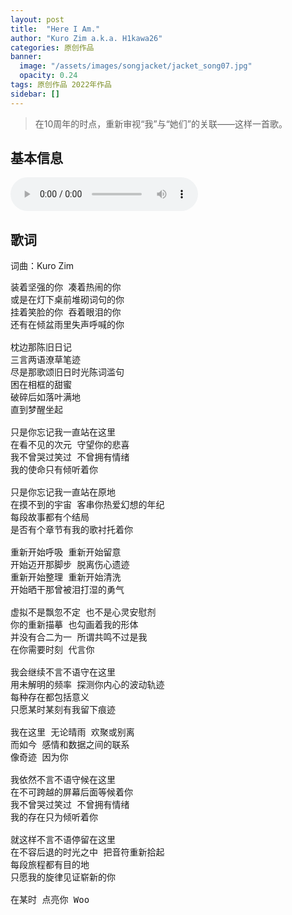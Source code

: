 ```yaml
---
layout: post
title:  "Here I Am."
author: "Kuro Zim a.k.a. H1kawa26"
categories: 原创作品
banner: 
  image: "/assets/images/songjacket/jacket_song07.jpg"
  opacity: 0.24
tags: 原创作品 2022年作品
sidebar: []
---
```


>  在10周年的时点，重新审视“我”与“她们”的关联——这样一首歌。

## 基本信息

<audio controls><source src="/assets/audio/song07.mp3" type="audio/mp3"></audio>

## 歌词

词曲：Kuro Zim

<pre>
装着坚强的你 凑着热闹的你
或是在灯下桌前堆砌词句的你
挂着笑脸的你 吞着眼泪的你
还有在倾盆雨里失声呼喊的你

枕边那陈旧日记
三言两语潦草笔迹
尽是那歌颂旧日时光陈词滥句
困在相框的甜蜜
破碎后如落叶满地
直到梦醒坐起

只是你忘记我一直站在这里
在看不见的次元 守望你的悲喜
我不曾哭过笑过 不曾拥有情绪
我的使命只有倾听着你

只是你忘记我一直站在原地
在摸不到的宇宙 客串你热爱幻想的年纪
每段故事都有个结局
是否有个章节有我的歌衬托着你

重新开始呼吸 重新开始留意
开始迈开那脚步 脱离伤心遗迹
重新开始整理 重新开始清洗
开始晒干那曾被泪打湿的勇气

虚拟不是飘忽不定 也不是心灵安慰剂
你的重新描摹 也勾画着我的形体
并没有合二为一 所谓共鸣不过是我
在你需要时刻 代言你

我会继续不言不语守在这里
用未解明的频率 探测你内心的波动轨迹
每种存在都包括意义
只愿某时某刻有我留下痕迹

我在这里 无论晴雨 欢聚或别离
而如今 感情和数据之间的联系
像奇迹 因为你

我依然不言不语守候在这里
在不可跨越的屏幕后面等候着你
我不曾哭过笑过 不曾拥有情绪
我的存在只为倾听着你

就这样不言不语停留在这里
在不容后退的时光之中 把音符重新拾起
每段旅程都有目的地
只愿我的旋律见证崭新的你

在某时 点亮你 Woo
</pre>